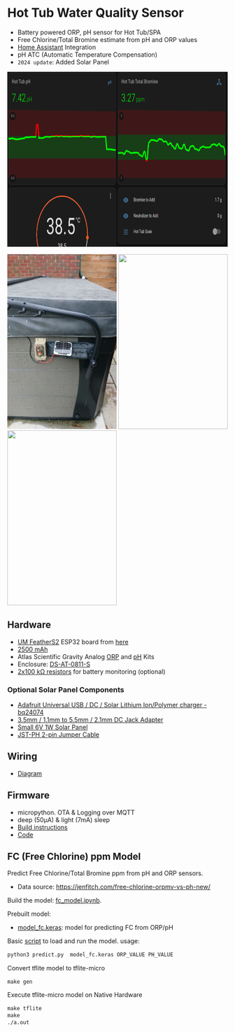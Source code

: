 # Hot Tub Water Quality Sensor

- Battery powered ORP, pH sensor for Hot Tub/SPA
- Free Chlorine/Total Bromine estimate from pH and ORP values
- [Home Assistant](https://www.home-assistant.io/) Integration
- pH ATC (Automatic Temperature Compensation)
- `2024 update`: Added Solar Panel


<img src="https://github.com/mzakharo/tubby/blob/main/pictures/ha.png" width="800" height="400"> 

<img src="https://github.com/mzakharo/tubby/blob/main/pictures/final.jpg" width="250" height="400">  <img src="https://github.com/mzakharo/tubby/blob/main/pictures/probes.jpg" width="250" height="400">  <img src="https://github.com/mzakharo/tubby/blob/main/pictures/cal.jpg" width="250" height="400">

## Hardware
  
 - [UM FeatherS2](https://unexpectedmaker.com/shop/feathers2-esp32-s2) ESP32 board from [here](https://www.adafruit.com/product/4769) 
 - [2500 mAh](https://www.adafruit.com/product/328)
 - Atlas Scientific Gravity Analog [ORP](https://atlas-scientific.com/kits/gravity-analog-orp-kit/) and [pH](https://atlas-scientific.com/kits/gravity-analog-ph-kit/) Kits
 - Enclosure: [DS-AT-0811-S](https://www.adafruit.com/product/3931)
 - [2x100 kΩ resistors](https://www.adafruit.com/product/2787) for battery monitoring (optional)
### Optional Solar Panel Components
 - [Adafruit Universal USB / DC / Solar Lithium Ion/Polymer charger - bq24074](https://www.adafruit.com/product/4755)
 - [3.5mm / 1.1mm to 5.5mm / 2.1mm DC Jack Adapter](https://www.adafruit.com/product/4287)
 - [Small 6V 1W Solar Panel](https://www.adafruit.com/product/3809)
 - [JST-PH 2-pin Jumper Cable](https://www.adafruit.com/product/4714)
 
 ## Wiring
  - [Diagram](https://raw.githubusercontent.com/mzakharo/tubby/main/pictures/tubby_wiring.png)
 
## Firmware

- micropython. OTA & Logging over MQTT
- deep (50µA) & light (7mA) sleep
- [Build instructions](https://github.com/mzakharo/micropython/blob/tubby/ports/esp32/README.me.md)
- [Code](https://github.com/mzakharo/micropython/blob/tubby/ports/esp32/modules/app.py)


## FC (Free Chlorine) ppm Model

Predict Free Chlorine/Total Bromine ppm from pH and ORP sensors. 

- Data source:  https://jenfitch.com/free-chlorine-orpmv-vs-ph-new/


Build the model: [fc_model.ipynb](https://github.com/mzakharo/tubby/blob/main/fc_model.ipynb).

Prebuilt model:
- [model_fc.keras](https://github.com/mzakharo/tubby/blob/main/model_fc.keras): model for predicting FC from  ORP/pH

Basic [script](https://github.com/mzakharo/tubby/blob/main/predict.py) to load and run the model. usage:

```bash
python3 predict.py  model_fc.keras ORP_VALUE PH_VALUE
```

Convert tflite model to tflite-micro
```
make gen
```

Execute tflite-micro model on Native Hardware
```
make tflite
make
./a.out
```

